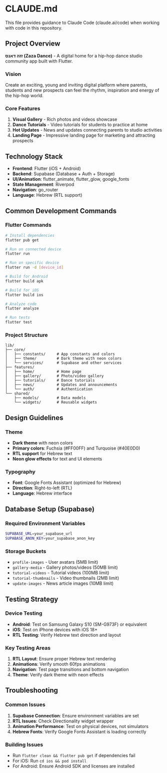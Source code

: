 # CLAUDE.md

This file provides guidance to Claude Code (claude.ai/code) when working with code in this repository.

## Project Overview

**זזה דאנס (Zaza Dance)** - A digital home for a hip-hop dance studio community app built with Flutter.

### Vision
Create an exciting, young and inviting digital platform where parents, students and new prospects can feel the rhythm, inspiration and energy of the hip-hop world.

### Core Features
1. **Visual Gallery** - Rich photos and videos showcase
2. **Dance Tutorials** - Video tutorials for students to practice at home  
3. **Hot Updates** - News and updates connecting parents to studio activities
4. **Landing Page** - Impressive landing page for marketing and attracting prospects

## Technology Stack

- **Frontend**: Flutter (iOS + Android)
- **Backend**: Supabase (Database + Auth + Storage)
- **UI/Animation**: flutter_animate, flutter_glow, google_fonts
- **State Management**: Riverpod
- **Navigation**: go_router
- **Language**: Hebrew (RTL support)

## Common Development Commands

### Flutter Commands
```bash
# Install dependencies
flutter pub get

# Run on connected device
flutter run

# Run on specific device
flutter run -d [device_id]

# Build for Android
flutter build apk

# Build for iOS
flutter build ios

# Analyze code
flutter analyze

# Run tests
flutter test
```

### Project Structure
```
lib/
├── core/
│   ├── constants/     # App constants and colors
│   ├── theme/         # Dark theme with neon colors
│   └── services/      # Supabase and other services
├── features/
│   ├── home/          # Home page
│   ├── gallery/       # Photo/video gallery
│   ├── tutorials/     # Dance tutorials
│   ├── news/          # Updates and announcements
│   └── auth/          # Authentication
└── shared/
    ├── models/        # Data models
    └── widgets/       # Reusable widgets
```

## Design Guidelines

### Theme
- **Dark theme** with neon colors
- **Primary colors**: Fuchsia (#FF00FF) and Turquoise (#40E0D0)
- **RTL support** for Hebrew text
- **Neon glow effects** for text and UI elements

### Typography
- **Font**: Google Fonts Assistant (optimized for Hebrew)
- **Direction**: Right-to-left (RTL)
- **Language**: Hebrew interface

## Database Setup (Supabase)

### Required Environment Variables
```bash
SUPABASE_URL=your_supabase_url
SUPABASE_ANON_KEY=your_supabase_anon_key
```

### Storage Buckets
- `profile-images` - User avatars (5MB limit)
- `gallery-media` - Gallery photos/videos (50MB limit)
- `tutorial-videos` - Tutorial videos (100MB limit)
- `tutorial-thumbnails` - Video thumbnails (2MB limit)
- `update-images` - News article images (10MB limit)

## Testing Strategy

### Device Testing
- **Android**: Test on Samsung Galaxy S10 (SM-G973F) or equivalent
- **iOS**: Test on iPhone devices with iOS 18+
- **RTL Testing**: Verify Hebrew text direction and layout

### Key Testing Areas
1. **RTL Layout**: Ensure proper Hebrew text rendering
2. **Animations**: Verify smooth 60fps animations
3. **Navigation**: Test page transitions and bottom navigation
4. **Theme**: Verify dark theme with neon effects

## Troubleshooting

### Common Issues
1. **Supabase Connection**: Ensure environment variables are set
2. **RTL Issues**: Check Directionality widget wrapper
3. **Animation Performance**: Test on physical devices, not simulators
4. **Hebrew Fonts**: Verify Google Fonts Assistant is loading correctly

### Building Issues
- Run `flutter clean && flutter pub get` if dependencies fail
- For iOS: Run `cd ios && pod install`
- For Android: Ensure Android SDK and licenses are installed